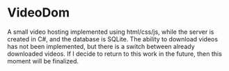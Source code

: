 # VideoDom
 A small video hosting implemented using html/css/js, while the server is created in C#, and the database is SQLite.  The ability to download videos has not been implemented, but there is a switch between already downloaded videos. If I decide to return to this work in the future, then this moment will be finalized.
